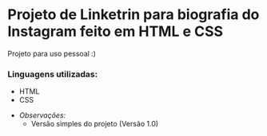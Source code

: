 # Projeto de Linketrin para biografia do Instagram feito em HTML e CSS

Projeto para uso pessoal :)

### Linguagens utilizadas:
- HTML
- CSS

* *Observações:*
  - Versão simples do projeto (Versão 1.0)
